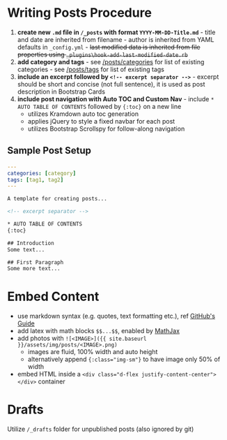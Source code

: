 # Writing Posts Procedure

  1. **create new `.md` file in `/_posts` with format `YYYY-MM-DD-Title.md`**
    - title and date are inherited from filename
    - author is inherited from YAML defaults in `_config.yml`
    - <del>last modified data is inherited from file properties using `_plugins\hook-add-last-modified-date.rb`</del>  
  2. **add category and tags**
    - see [/posts/categories](https://knanne.github.io/posts/categories) for list of existing categories
    - see [/posts/tags](https://knanne.github.io/posts/tags) for list of existing tags
  3. **include an excerpt followed by `<!-- excerpt separator -->`**
    - excerpt should be short and concise (not full sentence), it is used as post description in Bootstrap Cards
  4. **include post navigation with Auto TOC and Custom Nav**
    - include `* AUTO TABLE OF CONTENTS` followed by `{:toc}` on a new line
      - utilizes Kramdown auto toc generation
      - applies jQuery to style a fixed navbar for each post
      - utilizes Bootstrap Scrollspy for follow-along navigation

## Sample Post Setup

```yaml
---
categories: [category]
tags: [tag1, tag2]
---
```

```html
A template for creating posts...

<!-- excerpt separator -->

* AUTO TABLE OF CONTENTS
{:toc}

## Introduction
Some text...

## First Paragraph
Some more text...
```

# Embed Content

  - use markdown syntax (e.g. quotes, text formatting etc.), ref [GitHub's Guide](https://guides.github.com/features/mastering-markdown/)
  - add latex with math blocks `$$...$$`, enabled by [MathJax](https://www.mathjax.org/)
  - add photos with `![<IMAGE>]({{ site.baseurl }}/assets/img/posts/<IMAGE>.png)`
    - images are fluid, 100% width and auto height
    - alternatively append `{:class="img-sm"}` to have image only 50% of width
  - embed HTML inside a `<div class="d-flex justify-content-center"></div>` container

# Drafts

Utilize `/_drafts` folder for unpublished posts (also ignored by git)  
